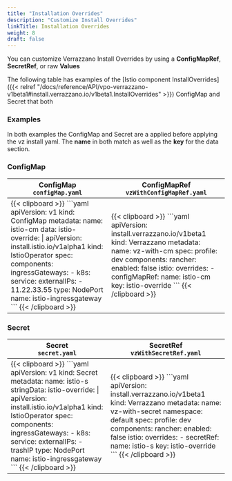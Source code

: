 ```yaml
---
title: "Installation Overrides"
description: "Customize Install Overrides"
linkTitle: Installation Overrides
weight: 8
draft: false
---
```


You can customize Verrazzano Install Overrides by using a **ConfigMapRef**, **SecretRef**, or raw **Values**

The following table has examples of the [Istio component InstallOverrides]({{< relref "/docs/reference/API/vpo-verrazzano-v1beta1#install.verrazzano.io/v1beta1.InstallOverrides" >}}) ConfigMap and Secret that both 

### Examples
In both examples the ConfigMap and Secret are a applied before applying the vz install yaml.
The **name** in both match as well as the **key** for the data section.

### ConfigMap ### 
<table>
   <thead>
      <tr>
         <th>ConfigMap<br><code>configMap.yaml</code></th>
         <th>ConfigMapRef<br><code>vzWithConfigMapRef.yaml</code></th>
      </tr>
   </thead>
<tr>
<td>
{{< clipboard >}}
```yaml
apiVersion: v1
kind: ConfigMap
metadata:
  name: istio-cm
data:
  istio-override: |
    apiVersion: install.istio.io/v1alpha1
    kind: IstioOperator
    spec:
      components:
        ingressGateways:
        - k8s:
            service:
              externalIPs:
              - 11.22.33.55
              type: NodePort
          name: istio-ingressgateway 
```
{{< /clipboard >}}
</td>
<td>
{{< clipboard >}}
```yaml
apiVersion: install.verrazzano.io/v1beta1
kind: Verrazzano
metadata:
  name: vz-with-cm
spec:
  profile: dev
  components:
    rancher:
      enabled: false
    istio:
      overrides:
      -  configMapRef:
           name: istio-cm
           key: istio-override
```
{{< /clipboard >}}
</td>
</tr>
</table>

### Secret ### 
<table>
   <thead>
      <tr>
         <th>Secret<br><code>secret.yaml</code></th>
         <th>SecretRef<br><code>vzWithSecretRef.yaml</code></th>
      </tr>
   </thead>
   <tr>
      <td>
{{< clipboard >}}
```yaml
apiVersion: v1
kind: Secret
metadata:
  name: istio-s
stringData:
  istio-override: |
    apiVersion: install.istio.io/v1alpha1
    kind: IstioOperator
    spec:
      components:
        ingressGateways:
        - k8s:
            service:
              externalIPs:
              - trashIP
              type: NodePort
          name: istio-ingressgateway         
```
{{< /clipboard >}}
      </td>
      <td>
{{< clipboard >}}
```yaml
apiVersion: install.verrazzano.io/v1beta1
kind: Verrazzano
metadata:
  name: vz-with-secret
  namespace: default
spec:
  profile: dev
  components:
    rancher:
      enabled: false
    istio:
      overrides:
      -  secretRef:
           name: istio-s
           key: istio-override
```
{{< /clipboard >}}
      </td>
   </tr>
</table>